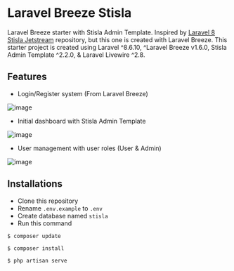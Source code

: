 # Laravel Breeze Stisla

Laravel Breeze starter with Stisla Admin Template. Inspired by [Laravel 8 Stisla Jetstream](https://github.com/nyancodeid/laravel-8-stisla-jetstream) repository, but this one is created with Laravel Breeze. This starter project is created using Laravel ^8.6.10, ^Laravel Breeze v1.6.0, Stisla Admin Template ^2.2.0, & Laravel Livewire ^2.8.

## Features

-   Login/Register system (From Laravel Breeze)

![image](https://user-images.githubusercontent.com/58651943/147823633-f240b593-b2d6-413c-8a79-07ba3b557aa5.gif)

-   Initial dashboard with Stisla Admin Template

![image](https://user-images.githubusercontent.com/58651943/147823414-243102ef-1a01-49d7-97bd-eca4c644500b.png)

-   User management with user roles (User & Admin)

![image](https://user-images.githubusercontent.com/58651943/147823727-73b7ff9b-15d2-4e14-821d-b62a4925069f.gif)

## Installations

-   Clone this repository
-   Rename `.env.example` to `.env`
-   Create database named `stisla`
-   Run this command

```
$ composer update

$ composer install

$ php artisan serve
```
